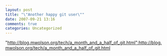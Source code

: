 ```yaml
---
layout: post
title: "\"Another happy git user\""
date: 2007-09-21 13:16
comments: true
categories: Uncategorized
---
```

"http://blog.mwolson.org/tech/a_month_and_a_half_of_git.html":http://blog.mwolson.org/tech/a_month_and_a_half_of_git.html
